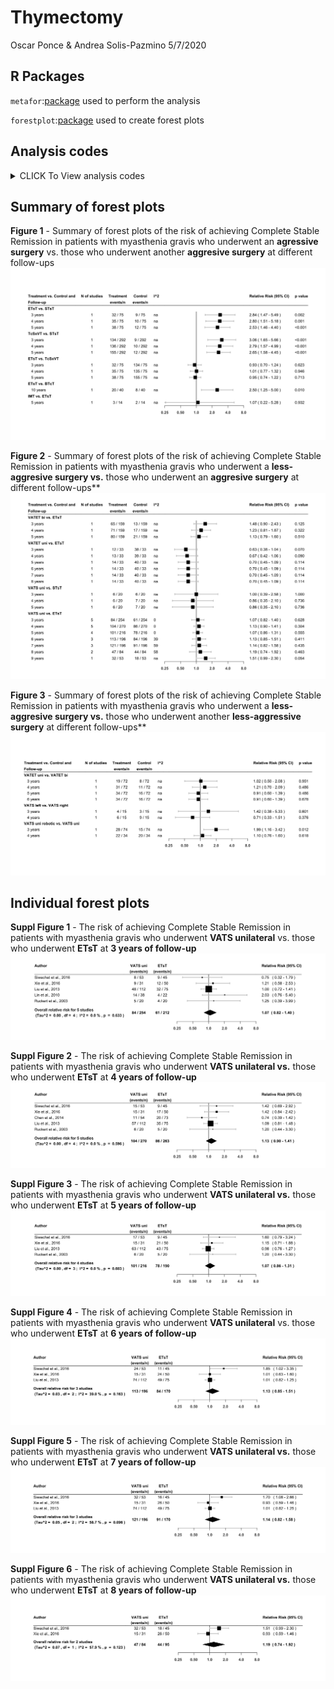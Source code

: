 Thymectomy
================
Oscar Ponce & Andrea Solis-Pazmino
5/7/2020

## R Packages

`metafor`:[package](http://www.metafor-project.org/doku.php) used to
perform the analysis

`forestplot`:[package](https://cran.r-project.org/web/packages/forestplot/forestplot.pdf)
used to create forest plots

## Analysis codes

<details>

<summary>CLICK To View analysis codes</summary>

<p>

``` r
prema1 <- escalc(measure="RR",ai=events1, ci=events2, n1i=n1, n2i=n2,
                  subset=(followup==3 & comparison=="ETsT  vs.  STsT"), data=pao)
prema1 <- summary(prema1)
prema1$rr <- paste(formatC((exp(prema1$yi)), format='f', digits=2), " ",
                   "(", formatC((exp(prema1$ci.lb)), format='f', digits=2), "-",
                    formatC((exp(prema1$ci.ub)), format='f', digits=2),")")
ma1 <- rma(measure="RR", yi,vi, data=prema1, method="REML")
expma1 <- predict(ma1, transf = transf.exp.int)


prema2 <- escalc(measure="RR",ai=events1, ci=events2, n1i=n1, n2i=n2,
                  subset=(followup==4 & comparison=="ETsT  vs.  STsT"), data=pao)
prema2 <- summary(prema2)
prema2$rr <- paste(formatC((exp(prema2$yi)), format='f', digits=2), " ",
                   "(", formatC((exp(prema2$ci.lb)), format='f', digits=2), "-",
                    formatC((exp(prema2$ci.ub)), format='f', digits=2),")")
ma2 <- rma(measure="RR", yi,vi, data=prema2, method="REML")
expma2 <- predict(ma2, transf = transf.exp.int)


ma1 <- rma(measure="RR", ai=events1, ci=events2, n1i=n1, n2i=n2, 
           data=pao, subset=(followup==3 & comparison=="ETsT  vs.  STsT"), 
           method="REML")
expma1 <- predict(ma1, transf = exp, digits=2)

ma2 <- rma(measure="RR", ai=events1, ci=events2, n1i=n1, n2i=n2, 
           data=pao, subset=(followup==4 & comparison=="ETsT  vs.  STsT"), 
           method="REML")
expma2<- predict(ma2, transf = exp, digits=2)

ma3 <- rma(measure="RR", ai=events1, ci=events2, n1i=n1, n2i=n2, 
           data=pao, subset=(followup==5 & comparison=="ETsT  vs.  STsT"),
           method="REML")
expma3 <- predict(ma3, transf = exp, digits=2)


ma4 <- rma(measure="RR", ai=events1, ci=events2, n1i=n1, n2i=n2, 
           data=pao, subset=(followup==3 & comparison=="TcSxVT  vs.  STsT"),
           method="REML")
expma4 <- predict(ma4, transf = exp, digits=2)

ma5 <- rma(measure="RR", ai=events1, ci=events2, n1i=n1, n2i=n2, 
           data=pao, subset=(followup==4 & comparison=="TcSxVT  vs.  STsT"), 
           method="REML")
expma5 <- predict(ma5, transf = exp, digits=2)

ma6 <- rma(measure="RR", ai=events1, ci=events2, n1i=n1, n2i=n2, 
           data=pao, subset=(followup==5 & comparison=="TcSxVT  vs.  STsT"), 
           method="REML")
expma6 <-predict(ma6, transf = exp, digits=2)


ma7 <- rma(measure="RR", ai=events1, ci=events2, n1i=n1, n2i=n2, 
           data=pao, subset=(followup==3 & comparison=="ETsT  vs.  TcSxVT"),
           method="REML")
expma7 <- predict(ma7, transf = exp, digits=2)

ma8 <- rma(measure="RR", ai=events1, ci=events2, n1i=n1, n2i=n2, 
           data=pao, subset=(followup==4 & comparison=="ETsT  vs.  TcSxVT"), 
           method="REML")
expma8 <- predict(ma8, transf = exp, digits=2)

ma9 <- rma(measure="RR", ai=events1, ci=events2, n1i=n1, n2i=n2, 
           data=pao, subset=(followup==5 & comparison=="ETsT  vs.  TcSxVT"), 
           method="REML")
expma9 <- predict(ma9, transf = exp, digits=2)


ma10 <- rma(measure="RR", ai=events1, ci=events2, n1i=n1, n2i=n2, 
            data=pao, subset=(followup==10 & comparison=="ETsT  vs.  BTcT"),
            method="REML")
expma10 <- predict(ma10, transf = exp, digits=2)


ma11 <- rma(measure="RR", ai=events1, ci=events2, n1i=n1, n2i=n2, 
            data=pao, subset=(followup==5 & comparison=="IMT  vs.  ETsT"), 
            method="REML")
expma11 <- predict(ma11, transf = exp, digits=2)


ma12 <- rma(measure="RR", ai=events1, ci=events2, n1i=n1, n2i=n2, 
            data=pao, 
            subset=(followup==3 & comparison=="VATET bilateral  vs.  ETsT"), 
            method="REML")
expma12 <- predict(ma12, transf = exp, digits=2)

ma13 <- rma(measure="RR", ai=events1, ci=events2, n1i=n1, n2i=n2, 
            data=pao, 
            subset=(followup==4 & comparison=="VATET bilateral  vs.  ETsT"), 
            method="REML")
expma13 <- predict(ma13, transf = exp, digits=2)

ma14 <- rma(measure="RR", ai=events1, ci=events2, n1i=n1, n2i=n2, 
            data=pao, 
            subset=(followup==5 & comparison=="VATET bilateral  vs.  ETsT"), 
            method="REML")
expma14 <- predict(ma14, transf = exp, digits=2)

ma15 <- rma(measure="RR", ai=events1, ci=events2, n1i=n1, n2i=n2, data=pao, 
            subset=(followup==3 & comparison=="VATET unilateral  vs.  ETsT" &
                      group=="Overall"), method="REML")
expma15 <- predict(ma15, transf = exp, digits=2)

ma16 <- rma(measure="RR", ai=events1, ci=events2, n1i=n1, n2i=n2, data=pao, 
            subset=(followup==4 & comparison=="VATET unilateral  vs.  ETsT" &
                      group=="Overall"), method="REML")
expma16 <- predict(ma16, transf = exp, digits=2)

ma17 <- rma(measure="RR", ai=events1, ci=events2, n1i=n1, n2i=n2, data=pao, 
            subset=(followup==5 & comparison=="VATET unilateral  vs.  ETsT" &
                      group=="Overall"), method="REML")
expma17 <- predict(ma17, transf = exp, digits=2)

ma18 <- rma(measure="RR", ai=events1, ci=events2, n1i=n1, n2i=n2, data=pao, 
            subset=(followup==6 & comparison=="VATET unilateral  vs.  ETsT" &
                      group=="Overall"), method="REML")
expma18 <- predict(ma18, transf = exp, digits=2)

ma19 <- rma(measure="RR", ai=events1, ci=events2, n1i=n1, n2i=n2, data=pao, 
            subset=(followup==7 & comparison=="VATET unilateral  vs.  ETsT" &
                      group=="Overall"), method="REML")
expma19 <- predict(ma19, transf = exp, digits=2)

ma20 <- rma(measure="RR", ai=events1, ci=events2, n1i=n1, n2i=n2, data=pao, 
            subset=(followup==8 & comparison=="VATET unilateral  vs.  ETsT" &
                      group=="Overall"), method="REML")
expma20 <- predict(ma20, transf = exp, digits=2)


ma33 <- rma(measure="RR", ai=events1, ci=events2, n1i=n1, n2i=n2, 
            data=pao, subset=(followup==3 & 
                      comparison=="VATET unilateral  vs.  VATET bilateral"),
            method="REML")
expma33 <- predict(ma33, transf = exp, digits=2)

ma34 <- rma(measure="RR", ai=events1, ci=events2, n1i=n1, n2i=n2, 
            data=pao, subset=(followup==4 & 
                      comparison=="VATET unilateral  vs.  VATET bilateral"),
            method="REML")
expma34 <- predict(ma34, transf = exp, digits=2)

ma35 <- rma(measure="RR", ai=events1, ci=events2, n1i=n1, n2i=n2, 
            data=pao, subset=(followup==5 & 
                      comparison=="VATET unilateral  vs.  VATET bilateral"),
            method="REML")
expma35 <- predict(ma35, transf = exp, digits=2)

ma36 <- rma(measure="RR", ai=events1, ci=events2, n1i=n1, n2i=n2, 
            data=pao, subset=(followup==6 & 
                      comparison=="VATET unilateral  vs.  VATET bilateral"),
            method="REML")
expma36 <- predict(ma36, transf = exp, digits=2)


ma37 <- rma(measure="RR", ai=events1, ci=events2, n1i=n1, n2i=n2, 
            data=pao, subset=(followup==3 & 
                      comparison=="VATS unilateral  vs.  STsT"), 
            method="REML")
expma37 <- predict(ma37, transf = exp, digits=2)

ma38 <- rma(measure="RR", ai=events1, ci=events2, n1i=n1, n2i=n2, 
            data=pao, subset=(followup==4 & 
                      comparison=="VATS unilateral  vs.  STsT"), 
            method="REML")
expma38 <- predict(ma38, transf = exp, digits=2)

ma39 <- rma(measure="RR", ai=events1, ci=events2, n1i=n1, n2i=n2, 
            data=pao, subset=(followup==5 & 
                      comparison=="VATS unilateral  vs.  STsT"), 
            method="REML")
expma39 <- predict(ma39, transf = exp, digits=2)


prema40 <- escalc(measure="RR",ai=events1, ci=events2, n1i=n1, n2i=n2,
                  subset=(followup==3 & 
                            comparison=="VATS unilateral  vs.  ETsT"), data=pao)
prema40 <- summary(prema40)
prema40$rr <- paste(formatC((exp(prema40$yi)), format='f', digits=2), " ",
                   "(", formatC((exp(prema40$ci.lb)), format='f', digits=2), "-",
                    formatC((exp(prema40$ci.ub)), format='f', digits=2),")")
ma40 <- rma(measure="RR", yi,vi, data=prema40, method="REML")
expma40 <- predict(ma40, transf = transf.exp.int)


prema41 <- escalc(measure="RR",ai=events1, ci=events2, n1i=n1, n2i=n2,
                  subset=(followup==4 & 
                            comparison=="VATS unilateral  vs.  ETsT"), data=pao)
prema41 <- summary(prema41)
prema41$rr <- paste(formatC((exp(prema41$yi)), format='f', digits=2), " ",
                   "(", formatC((exp(prema41$ci.lb)), format='f', digits=2), "-",
                    formatC((exp(prema41$ci.ub)), format='f', digits=2),")")
ma41 <- rma(measure="RR", yi,vi, data=prema41, method="REML")
expma41 <- predict(ma41, transf = transf.exp.int)


prema42 <- escalc(measure="RR",ai=events1, ci=events2, n1i=n1, n2i=n2,
                  subset=(followup==5 & 
                            comparison=="VATS unilateral  vs.  ETsT"), data=pao)
prema42 <- summary(prema42)
prema42$rr <- paste(formatC((exp(prema42$yi)), format='f', digits=2), " ",
                   "(", formatC((exp(prema42$ci.lb)), format='f', digits=2), "-",
                    formatC((exp(prema42$ci.ub)), format='f', digits=2),")")
ma42 <- rma(measure="RR", yi,vi, data=prema42, method="REML")
expma42 <- predict(ma42, transf = transf.exp.int)


prema43 <- escalc(measure="RR",ai=events1, ci=events2, n1i=n1, n2i=n2,
                  subset=(followup==6 & 
                            comparison=="VATS unilateral  vs.  ETsT"), data=pao)
prema43 <- summary(prema43)
prema43$rr <- paste(formatC((exp(prema43$yi)), format='f', digits=2), " ",
                   "(", formatC((exp(prema43$ci.lb)), format='f', digits=2), "-",
                    formatC((exp(prema43$ci.ub)), format='f', digits=2),")")
ma43 <- rma(measure="RR", yi,vi, data=prema43, method="REML")
expma43 <- predict(ma43, transf = transf.exp.int)


prema44 <- escalc(measure="RR",ai=events1, ci=events2, n1i=n1, n2i=n2,
                  subset=(followup==7 & 
                            comparison=="VATS unilateral  vs.  ETsT"), data=pao)
prema44 <- summary(prema44)
prema44$rr <- paste(formatC((exp(prema44$yi)), format='f', digits=2), " ",
                   "(", formatC((exp(prema44$ci.lb)), format='f', digits=2), "-",
                    formatC((exp(prema44$ci.ub)), format='f', digits=2),")")
ma44 <- rma(measure="RR", yi,vi, data=prema44, method="REML")
expma44 <- predict(ma44, transf = transf.exp.int)

prema45 <- escalc(measure="RR",ai=events1, ci=events2, n1i=n1, n2i=n2,
                  subset=(followup==8 & 
                            comparison=="VATS unilateral  vs.  ETsT"), data=pao)
prema45 <- summary(prema45)
prema45$rr <- paste(formatC((exp(prema45$yi)), format='f', digits=2), " ",
                   "(", formatC((exp(prema45$ci.lb)), format='f', digits=2), "-",
                    formatC((exp(prema45$ci.ub)), format='f', digits=2),")")
ma45 <- rma(measure="RR", yi,vi, data=prema45, method="REML")
expma45 <- predict(ma45, transf = transf.exp.int)


ma46 <- rma(measure="RR", ai=events1, ci=events2, n1i=n1, n2i=n2, 
            data=pao, subset=(followup==9 & 
                      comparison=="VATS unilateral  vs.  ETsT"), method="REML")
expma46 <- predict(ma46, transf = exp, digits=2)


ma47 <- rma(measure="RR", ai=events1, ci=events2, n1i=n1, n2i=n2, 
            data=pao, subset=(followup==3 & comparison=="VATS left  vs.  VATS right"),
            method="REML")
expma47 <- predict(ma47, transf = exp, digits=2)

ma48 <- rma(measure="RR", ai=events1, ci=events2, n1i=n1, n2i=n2, 
            data=pao, subset=(followup==4 & comparison=="VATS left  vs.  VATS right"),
            method="REML")
expma48 <- predict(ma48, transf = exp, digits=2)

ma49 <- rma(measure="RR", ai=events1, ci=events2, n1i=n1, n2i=n2, 
            data=pao, subset=(followup==3 & 
            comparison=="VATS unilateral with robotic  vs.  VATS unilateral"),
            method="REML")
expma49 <- predict(ma49, transf = exp, digits=2)

ma50 <- rma(measure="RR", ai=events1, ci=events2, n1i=n1, n2i=n2, 
            data=pao, subset=(followup==5 & 
            comparison=="VATS unilateral with robotic  vs.  VATS unilateral"),
            method="REML")
expma50 <- predict(ma50, transf = exp, digits=2)
```

</p>

</details>

## Summary of forest plots

**Figure 1** - Summary of forest plots of the risk of achieving Complete
Stable Remission in patients with myasthenia gravis who underwent an
**agressive surgery** vs. those who underwent another **aggresive
surgery** at different follow-ups
![](Thymectomy_results_files/figure-gfm/unnamed-chunk-1-1.svg)<!-- -->

**Figure 2** - Summary of forest plots of the risk of achieving Complete
Stable Remission in patients with myasthenia gravis who underwent a
**less-aggresive surgery vs.** those who underwent an **aggresive
surgery** at different follow-ups\*\*
![](Thymectomy_results_files/figure-gfm/unnamed-chunk-2-1.svg)<!-- -->

**Figure 3** - Summary of forest plots of the risk of achieving Complete
Stable Remission in patients with myasthenia gravis who underwent a
**less-aggresive surgery vs.** those who underwent another
**less-aggressive surgery** at different follow-ups\*\*
![](Thymectomy_results_files/figure-gfm/unnamed-chunk-3-1.svg)<!-- -->

## Individual forest plots

**Suppl Figure 1** - The risk of achieving Complete Stable Remission in
patients with myasthenia gravis who underwent **VATS unilateral**
vs. those who underwent **ETsT** at **3 years of follow-up**
![](Thymectomy_results_files/figure-gfm/forestplotma40-1.svg)<!-- -->

**Suppl Figure 2** - The risk of achieving Complete Stable Remission in
patients with myasthenia gravis who underwent **VATS unilateral vs.**
those who underwent **ETsT** at **4 years of follow-up**
![](Thymectomy_results_files/figure-gfm/forestplotma41-1.svg)<!-- -->

**Suppl Figure 3** - The risk of achieving Complete Stable Remission in
patients with myasthenia gravis who underwent **VATS unilateral vs.**
those who underwent **ETsT** at **5 years of follow-up**
![](Thymectomy_results_files/figure-gfm/forestplotma42-1.svg)<!-- -->

**Suppl Figure 4** - The risk of achieving Complete Stable Remission in
patients with myasthenia gravis who underwent **VATS unilateral**
vs. those who underwent **ETsT** at **6 years of follow-up**
![](Thymectomy_results_files/figure-gfm/forestplotma43-1.svg)<!-- -->

**Suppl Figure 5** - The risk of achieving Complete Stable Remission in
patients with myasthenia gravis who underwent **VATS unilateral vs.**
those who underwent **ETsT** at **7 years of follow-up**
![](Thymectomy_results_files/figure-gfm/forestplotma44-1.svg)<!-- -->

**Suppl Figure 6** - The risk of achieving Complete Stable Remission in
patients with myasthenia gravis who underwent **VATS unilateral vs.**
those who underwent **ETsT** at **8 years of follow-up**
![](Thymectomy_results_files/figure-gfm/forestplotma45-1.svg)<!-- -->
